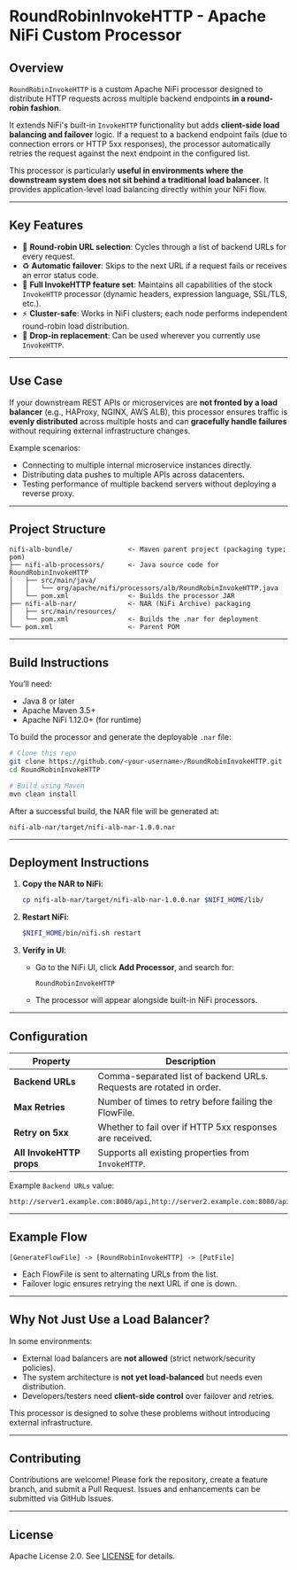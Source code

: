 
# RoundRobinInvokeHTTP - Apache NiFi Custom Processor

## Overview
`RoundRobinInvokeHTTP` is a custom Apache NiFi processor designed to distribute HTTP requests across multiple backend endpoints **in a round-robin fashion**. 

It extends NiFi's built-in `InvokeHTTP` functionality but adds **client-side load balancing and failover** logic. If a request to a backend endpoint fails (due to connection errors or HTTP 5xx responses), the processor automatically retries the request against the next endpoint in the configured list.

This processor is particularly **useful in environments where the downstream system does not sit behind a traditional load balancer**. It provides application-level load balancing directly within your NiFi flow.

---

## Key Features
- 🔄 **Round-robin URL selection**: Cycles through a list of backend URLs for every request.  
- ♻️ **Automatic failover**: Skips to the next URL if a request fails or receives an error status code.  
- 🔐 **Full InvokeHTTP feature set**: Maintains all capabilities of the stock `InvokeHTTP` processor (dynamic headers, expression language, SSL/TLS, etc.).  
- ⚡ **Cluster-safe**: Works in NiFi clusters; each node performs independent round-robin load distribution.  
- 🧩 **Drop-in replacement**: Can be used wherever you currently use `InvokeHTTP`.  

---

## Use Case
If your downstream REST APIs or microservices are **not fronted by a load balancer** (e.g., HAProxy, NGINX, AWS ALB), this processor ensures traffic is **evenly distributed** across multiple hosts and can **gracefully handle failures** without requiring external infrastructure changes.

Example scenarios:
- Connecting to multiple internal microservice instances directly.  
- Distributing data pushes to multiple APIs across datacenters.  
- Testing performance of multiple backend servers without deploying a reverse proxy.  

---

## Project Structure

```
nifi-alb-bundle/              <- Maven parent project (packaging type: pom)
├── nifi-alb-processors/      <- Java source code for RoundRobinInvokeHTTP
│   ├── src/main/java/
│   │   └── org/apache/nifi/processors/alb/RoundRobinInvokeHTTP.java
│   └── pom.xml               <- Builds the processor JAR
├── nifi-alb-nar/             <- NAR (NiFi Archive) packaging
│   ├── src/main/resources/
│   └── pom.xml               <- Builds the .nar for deployment
└── pom.xml                   <- Parent POM
```

---

## Build Instructions

You’ll need:
- Java 8 or later
- Apache Maven 3.5+
- Apache NiFi 1.12.0+ (for runtime)

To build the processor and generate the deployable `.nar` file:

```bash
# Clone this repo
git clone https://github.com/<your-username>/RoundRobinInvokeHTTP.git
cd RoundRobinInvokeHTTP

# Build using Maven
mvn clean install
```

After a successful build, the NAR file will be generated at:

```
nifi-alb-nar/target/nifi-alb-nar-1.0.0.nar
```

---

## Deployment Instructions

1. **Copy the NAR to NiFi**:
   ```bash
   cp nifi-alb-nar/target/nifi-alb-nar-1.0.0.nar $NIFI_HOME/lib/
   ```

2. **Restart NiFi**:
   ```bash
   $NIFI_HOME/bin/nifi.sh restart
   ```

3. **Verify in UI**:
   - Go to the NiFi UI, click **Add Processor**, and search for:
     ```
     RoundRobinInvokeHTTP
     ```
   - The processor will appear alongside built-in NiFi processors.

---

## Configuration

| Property                | Description                                                          |
|-------------------------|----------------------------------------------------------------------|
| **Backend URLs**        | Comma-separated list of backend URLs. Requests are rotated in order. |
| **Max Retries**         | Number of times to retry before failing the FlowFile.                |
| **Retry on 5xx**        | Whether to fail over if HTTP 5xx responses are received.             |
| **All InvokeHTTP props**| Supports all existing properties from `InvokeHTTP`.                 |

Example `Backend URLs` value:
```
http://server1.example.com:8080/api,http://server2.example.com:8080/api
```

---

## Example Flow

```
[GenerateFlowFile] -> [RoundRobinInvokeHTTP] -> [PutFile]
```

- Each FlowFile is sent to alternating URLs from the list.  
- Failover logic ensures retrying the next URL if one is down.  

---

## Why Not Just Use a Load Balancer?
In some environments:
- External load balancers are **not allowed** (strict network/security policies).  
- The system architecture is **not yet load-balanced** but needs even distribution.  
- Developers/testers need **client-side control** over failover and retries.

This processor is designed to solve these problems without introducing external infrastructure.

---

## Contributing
Contributions are welcome! Please fork the repository, create a feature branch, and submit a Pull Request. Issues and enhancements can be submitted via GitHub Issues.

---

## License
Apache License 2.0. See [LICENSE](LICENSE) for details.
